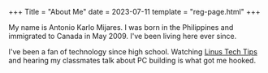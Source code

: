 +++
Title = "About Me"
date = 2023-07-11
template = "reg-page.html"
+++

My name is Antonio Karlo Mijares. I was born in the Philippines and
immigrated to Canada in May 2009. I've been living here ever since.

I've been a fan of technology since high school.
Watching [Linus Tech Tips](https://www.youtube.com/user/LinusTechTips) and
hearing my classmates talk about PC building is what got me hooked.
